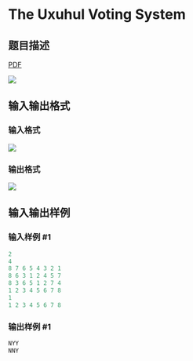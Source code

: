 # The Uxuhul Voting System

## 题目描述

[problemUrl]: https://uva.onlinejudge.org/index.php?option=com_onlinejudge&Itemid=8&category=18&page=show_problem&problem=1595

[PDF](https://uva.onlinejudge.org/external/106/p10654.pdf)

![](https://cdn.luogu.com.cn/upload/vjudge_pic/UVA10654/ff2e1dc1bd84533ade7bb99d21b881b2d676c009.png)

## 输入输出格式

### 输入格式

![](https://cdn.luogu.com.cn/upload/vjudge_pic/UVA10654/54c4dc34e1d8ab69820e03717c76c8413381060e.png)

### 输出格式

![](https://cdn.luogu.com.cn/upload/vjudge_pic/UVA10654/f1d52255154a1254c77fe5b3a49514bbbf738a60.png)

## 输入输出样例

### 输入样例 #1

```cpp
2
4
8 7 6 5 4 3 2 1
8 6 3 1 2 4 5 7
8 3 6 5 1 2 7 4
1 2 3 4 5 6 7 8
1
1 2 3 4 5 6 7 8
```


### 输出样例 #1

```cpp
NYY
NNY
```


